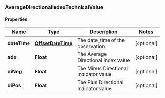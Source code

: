 
### AverageDirectionalIndexTechnicalValue

#### Properties
Name | Type | Description | Notes
------------ | ------------- | ------------- | -------------
**dateTime** | [**OffsetDateTime**](OffsetDateTime.md) | The date_time of the observation |  [optional]
**adx** | **Float** | The Average Directional Index value |  [optional]
**diNeg** | **Float** | The Minus Directional Indicator value |  [optional]
**diPos** | **Float** | The Plus Directional Indicator value |  [optional]



